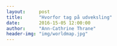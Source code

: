 ```yaml
---
layout:     post
title:      "Hvorfor tag på udveksling"
date:       2016-15-05 12:00:00
author:     "Ann-Cathrine Thrane"
header-img: "img/worldmap.jpg"
---
```


















